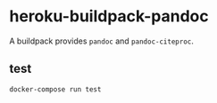 # heroku-buildpack-pandoc

A buildpack provides `pandoc` and `pandoc-citeproc`.

## test

```
docker-compose run test
```